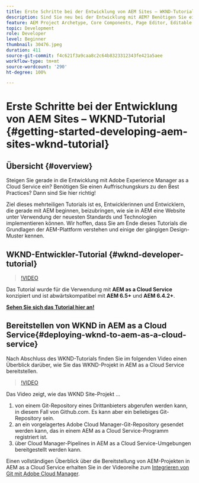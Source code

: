 ```yaml
---
title: Erste Schritte bei der Entwicklung von AEM Sites – WKND-Tutorial
description: Sind Sie neu bei der Entwicklung mit AEM? Benötigen Sie einen Auffrischungskurs zu Best Practices? Dann sind Sie hier richtig! Ziel dieses mehrteiligen Tutorials ist es, Entwicklerinnen und Entwicklern, die gerade mit AEM beginnen, beizubringen, wie sie in AEM eine Website unter Verwendung der neuesten Standards und Technologien implementieren können.
feature: AEM Project Archetype, Core Components, Page Editor, Editable Templates
topic: Development
role: Developer
level: Beginner
thumbnail: 30476.jpeg
duration: 411
source-git-commit: f4c621f3a9caa8c2c64b8323312343fe421a5aee
workflow-type: tm+mt
source-wordcount: '290'
ht-degree: 100%

---
```



# Erste Schritte bei der Entwicklung von AEM Sites – WKND-Tutorial {#getting-started-developing-aem-sites-wknd-tutorial}

## Übersicht {#overview}

Steigen Sie gerade in die Entwicklung mit Adobe Experience Manager as a Cloud Service ein? Benötigen Sie einen Auffrischungskurs zu den Best Practices? Dann sind Sie hier richtig!

Ziel dieses mehrteiligen Tutorials ist es, Entwicklerinnen und Entwicklern, die gerade mit AEM beginnen, beizubringen, wie sie in AEM eine Website unter Verwendung der neuesten Standards und Technologien implementieren können. Wir hoffen, dass Sie am Ende dieses Tutorials die Grundlagen der AEM-Plattform verstehen und einige der gängigen Design-Muster kennen.

## WKND-Entwickler-Tutorial {#wknd-developer-tutorial}

>[!VIDEO](https://video.tv.adobe.com/v/35589?quality=12&learn=on&captions=ger)

Das Tutorial wurde für die Verwendung mit **AEM as a Cloud Service** konzipiert und ist abwärtskompatibel mit **AEM 6.5+** und **AEM 6.4.2+**.

**[Sehen Sie sich das Tutorial hier an!](https://experienceleague.adobe.com/docs/experience-manager-learn/getting-started-wknd-tutorial-develop/overview.html?lang=de)**

## Bereitstellen von WKND in AEM as a Cloud Service{#deploying-wknd-to-aem-as-a-cloud-service}

Nach Abschluss des WKND-Tutorials finden Sie im folgenden Video einen Überblick darüber, wie Sie das WKND-Projekt in AEM as a Cloud Service bereitstellen.

>[!VIDEO](https://video.tv.adobe.com/v/33376?quality=12&learn=on&captions=ger)

Das Video zeigt, wie das WKND Site-Projekt ...

1. von einem Git-Repository eines Drittanbieters abgerufen werden kann, in diesem Fall von Github.com. Es kann aber ein beliebiges Git-Repository sein.
2. an ein vorgelagertes Adobe Cloud Manager-Git-Repository gesendet werden kann, das in einem AEM as a Cloud Service-Programm registriert ist.
3. über Cloud Manager-Pipelines in AEM as a Cloud Service-Umgebungen bereitgestellt werden kann.

Einen vollständigen Überblick über die Bereitstellung von AEM-Projekten in AEM as a Cloud Service erhalten Sie in der Videoreihe zum [Integrieren von Git mit Adobe Cloud Manager](https://docs.adobe.com/content/help/de/experience-manager-cloud-manager/using/managing-code/setup-cloud-manager-git-integration.html?lang=de).
